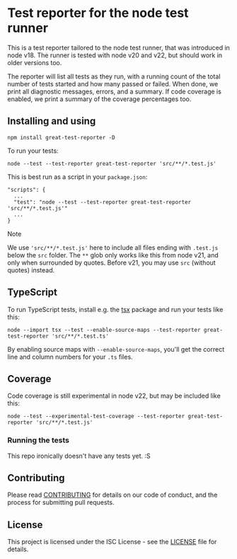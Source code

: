 # Test reporter for the node test runner

This is a test reporter tailored to the node test runner, that was introduced
in node v18. The runner is tested with node v20 and v22, but should work in
older versions too.

The reporter will list all tests as they run, with a running count of the total
number of tests started and how many passed or failed. When done, we print all
diagnostic messages, errors, and a summary. If code coverage is enabled, we
print a summary of the coverage percentages too.

## Installing and using

```
npm install great-test-reporter -D
```

To run your tests:

```
node --test --test-reporter great-test-reporter 'src/**/*.test.js'
```

This is best run as a script in your `package.json`:

```
"scripts": {
  ...
  "test": "node --test --test-reporter great-test-reporter 'src/**/*.test.js'"
  ...
}
```

> [!NOTE]
> We use `'src/**/*.test.js'` here to include all files ending with `.test.js`
> below the `src` folder. The `**` glob only works like this from node v21, and
> only when surrounded by quotes. Before v21, you may use `src` (without
> quotes) instead.

## TypeScript

To run TypeScript tests, install e.g. the [tsx](https://github.com/privatenumber/tsx)
package and run your tests like this:

```
node --import tsx --test --enable-source-maps --test-reporter great-test-reporter 'src/**/*.test.ts'
```

By enabling source maps with `--enable-source-maps`, you'll get the correct
line and column numbers for your `.ts` files.

## Coverage

Code coverage is still experimental in node v22, but may be included like this:

```
node --test --experimental-test-coverage --test-reporter great-test-reporter 'src/**/*.test.js'
```

### Running the tests

This repo ironically doesn't have any tests yet. :S

## Contributing

Please read
[CONTRIBUTING](https://github.com/integreat-io/great-test-reporter/blob/master/CONTRIBUTING.md)
for details on our code of conduct, and the process for submitting pull
requests.

## License

This project is licensed under the ISC License - see the
[LICENSE](https://github.com/integreat-io/great-test-reporter/blob/master/LICENSE)
file for details.
